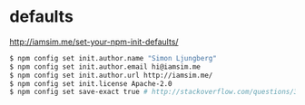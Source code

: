 #  defaults

http://iamsim.me/set-your-npm-init-defaults/

```bash
$ npm config set init.author.name "Simon Ljungberg"
$ npm config set init.author.email hi@iamsim.me
$ npm config set init.author.url http://iamsim.me/
$ npm config set init.license Apache-2.0
$ npm config set save-exact true # http://stackoverflow.com/questions/30656189/make-npm-install-save-add-a-strict-version-to-package-json
```
